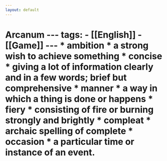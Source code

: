 ```yaml
---
layout: default
---
```


# Arcanum  --- tags:   - [[English]]   - [[Game]] ---  * ambition   * a strong wish to achieve something * concise   * giving a lot of information clearly and in a few words; brief but comprehensive * manner   * a way in which a thing is done or happens * fiery   * consisting of fire or burning strongly and brightly * compleat    * archaic spelling of complete * occasion   * a particular time or instance of an event.
